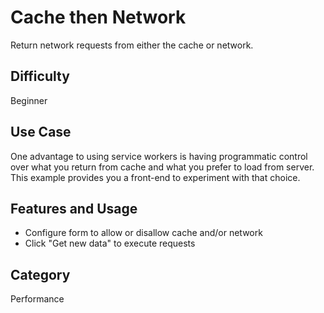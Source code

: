 # Cache then Network

Return network requests from either the cache or network.

## Difficulty
Beginner

## Use Case
One advantage to using service workers is having programmatic control over what you return from cache and what you prefer to load from server.  This example provides you a front-end to experiment with that choice.

## Features and Usage

- Configure form to allow or disallow cache and/or network
- Click "Get new data" to execute requests

## Category
Performance
